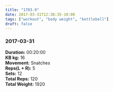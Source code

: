 ```yaml
---
title: "1703.9"
date: 2017-03-31T12:38:35-10:00
tags: ["workout", "body weight", "kettlebell"]
draft: false
---
```


### 2017-03-31

**Duration:** 00:20:00  
**KB kg:** 16  
**Movement:** Snatches  
**Reps(L + R):** 5  
**Sets:** 12  
**Total Reps:** 120  
**Total Weight:** 1920